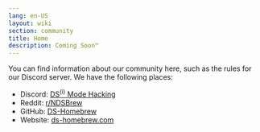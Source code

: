 ```yaml
---
lang: en-US
layout: wiki
section: community
title: Home
description: Coming Soon™
---
```


You can find information about our community here, such as the rules for our Discord server. We have the following places:
- Discord: [DS<sup>(i)</sup> Mode Hacking](https://ds-homebrew.com/discord)
- Reddit: [r/NDSBrew](https://reddit.com/r/NDSBrew)
- GitHub: [DS-Homebrew](https://github.com/DS-Homebrew)
- Website: [ds-homebrew.com](https://ds-homebrew.com)
